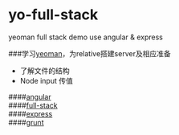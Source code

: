 yo-full-stack
=============

yeoman full stack demo use angular & express 

###学习[yeoman](yeoman.io)，为relative搭建server及相应准备
- 了解文件的结构  
- Node input 传值  

####[angular](http://angularjs.org/)  
####[full-stack](https://github.com/DaftMonk/generator-angular-fullstack)  
####[express](http://expressjs.com/4x/api.html)  
####[grunt](http://www.gruntjs.org/)  

